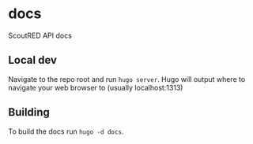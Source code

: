# docs
ScoutRED API docs

## Local dev

Navigate to the repo root and run `hugo server`. Hugo will output where to navigate your web browser to (usually localhost:1313)

## Building

To build the docs run `hugo -d docs`.

